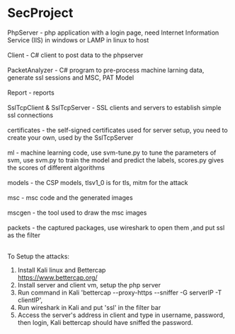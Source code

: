 # SecProject
PhpServer - php application with a login page, need Internet Information Service (IIS) in windows or LAMP in linux to host<br/><br/>
Client - C# client to post data to the phpserver<br/><br/>
PacketAnalyzer - C# program to pre-process machine larning data, generate ssl sessions and MSC, PAT Model<br/><br/>
Report - reports<br/><br/>
SslTcpClient & SslTcpServer - SSL clients and servers to establish simple ssl connections<br/><br/>
certificates - the self-signed certificates used for server setup, you need to create your own, used by the SslTcpServer<br/><br/>
ml - machine learning code, use svm-tune.py to tune the parameters of svm, use svm.py to train the model and predict the labels, scores.py gives the scores of different algorithms<br/><br/>
models - the CSP models, tlsv1_0 is for tls, mitm for the attack<br/><br/>
msc - msc code and the generated images<br/><br/>
mscgen - the tool used to draw the msc images<br/><br/>
packets - the captured packages, use wireshark to open them ,and put ssl as the filter<br/><br/>

To Setup the attacks:<br/>
1. Install Kali linux and Bettercap<br/>https://www.bettercap.org/<br/>
2. Install server and client vm, setup the php server<br/>
3. Run command in Kali 'bettercap --proxy-https --sniffer -G serverIP -T clientIP',<br/>
4. Run wireshark in Kali and put 'ssl' in the filter bar<br/>
5. Access the server's address in client and type in username, password, then login, Kali bettercap should have sniffed the password.
